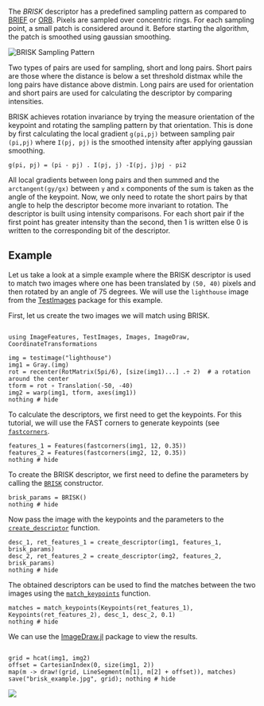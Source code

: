 The *BRISK* descriptor has a predefined sampling pattern as compared to [BRIEF](brief.md) or [ORB](orb.md). Pixels are sampled over concentric rings. For each sampling point, a small patch is considered around it. Before starting the algorithm, the patch is smoothed using gaussian smoothing.

![BRISK Sampling Pattern](../img/brisk_pattern.png)

Two types of pairs are used for sampling, short and long pairs. Short pairs are those where the distance is below a set threshold distmax while the long pairs have distance above distmin. Long pairs are used for orientation and short pairs are used for calculating the descriptor by comparing intensities.

BRISK achieves rotation invariance by trying the measure orientation of the keypoint and rotating the sampling pattern by that orientation. This is done by first calculating the local gradient `g(pi,pj)` between sampling pair `(pi,pj)` where `I(pj, pj)` is the smoothed intensity after applying gaussian smoothing.

`g(pi, pj) = (pi - pj) . I(pj, j) -I(pj, j)pj - pi2`

All local gradients between long pairs and then summed and the `arctangent(gy/gx)` between `y` and `x` components of the sum is taken as the angle of the keypoint. Now, we only need to rotate the short pairs by that angle to help the descriptor become more invariant to rotation.
The descriptor is built using intensity comparisons. For each short pair if the first point has greater intensity than the second, then 1 is written else 0 is written to the corresponding bit of the descriptor.

## Example

Let us take a look at a simple example where the BRISK descriptor is used to match two images where one has been translated by `(50, 40)` pixels and then rotated by an angle of 75 degrees. We will use the `lighthouse` image from the [TestImages](https://github.com/timholy/TestImages.jl) package for this example.

First, let us create the two images we will match using BRISK.

```@example 4

using ImageFeatures, TestImages, Images, ImageDraw, CoordinateTransformations

img = testimage("lighthouse")
img1 = Gray.(img)
rot = recenter(RotMatrix(5pi/6), [size(img1)...] .÷ 2)  # a rotation around the center
tform = rot ∘ Translation(-50, -40)
img2 = warp(img1, tform, axes(img1))
nothing # hide
```

To calculate the descriptors, we first need to get the keypoints. For this tutorial, we will use the FAST corners to generate keypoints (see [`fastcorners`](@ref).

```@example 4
features_1 = Features(fastcorners(img1, 12, 0.35))
features_2 = Features(fastcorners(img2, 12, 0.35))
nothing # hide
```

To create the BRISK descriptor, we first need to define the parameters by calling the [`BRISK`](@ref) constructor.

```@example 4
brisk_params = BRISK()
nothing # hide
```

Now pass the image with the keypoints and the parameters to the [`create_descriptor`](@ref) function.

```@example 4
desc_1, ret_features_1 = create_descriptor(img1, features_1, brisk_params)
desc_2, ret_features_2 = create_descriptor(img2, features_2, brisk_params)
nothing # hide
```

The obtained descriptors can be used to find the matches between the two images using the [`match_keypoints`](@ref) function.

```@example 4
matches = match_keypoints(Keypoints(ret_features_1), Keypoints(ret_features_2), desc_1, desc_2, 0.1)
nothing # hide
```

We can use the [ImageDraw.jl](https://github.com/JuliaImages/ImageDraw.jl) package to view the results.

```@example 4

grid = hcat(img1, img2)
offset = CartesianIndex(0, size(img1, 2))
map(m -> draw!(grid, LineSegment(m[1], m[2] + offset)), matches)
save("brisk_example.jpg", grid); nothing # hide

```

![](brisk_example.jpg)
